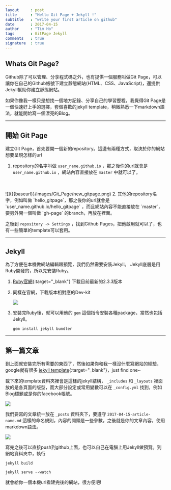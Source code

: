 ```yaml
---
layout     : post
title      : "Hello Git Page + Jekyll !"
subtitle   : "write your first article on github"
date       : 2017-04-15
author     : "Tim Ho"
tags       : GitPage Jekyll
comments   : true
signature  : true
---
```


## Whats Git Page?
Github除了可以管理、分享程式碼之外，也有提供一個服務叫做Git Page，可以讓你在自己的Github帳號下建立靜態網站(HTML、CSS、JavaScript)，還提供Jekyll幫助你建立靜態網站。 

如果你像我一樣只是想找一個地方記錄、分享自己的學習歷程，我覺得Git Page是一個快速好上手的選擇，套個喜歡的jekyll template，稍微熟悉一下markdown語法，就能開始寫一個漂亮的Blog。

---

## 開始 Git Page
建立Git Page，首先要開一個新的repository。這邊有兩種方式，取決於你的網站想要呈現怎樣的url

1. repository的名字叫做 `user_name.github.io` ，那之後你的url就會是 `user_name.github.io` ，網站內容直接放在 `master` 中就可以了。
<br />
<br />
  ![]({{baseurl}}/images/Git_Page/new_gitpage.png) 
2. 其他的repository名字，例如叫做 `hello_gitpage`，那之後你的url就會是 `user_name.github.io/hello_gitpage` ，而且網站內容不能直接放在 `master`，要另外開一個叫做 `gh-page` 的branch，再放在裡面。


之後到 `repository -> Settings` ，找到Github Pages，把他啟用就可以了，也有一些簡單的template可以套用。

---

## Jekyll
為了方便在本機做網站編輯跟預覽，我們仍然需要安裝Jekyll。 
Jekyll底層是用Ruby開發的，所以先安裝Ruby。

1. [Ruby官網](http://rubyinstaller.org/downloads/){:target="_blank"} 下載目前最新的2.3.3版本

2. 同樣在官網，下載版本相對應的Dev-kit

   ![]({{baseurl}}/images/Git_Page/ruby.png) 

3. 安裝完Ruby後，就可以用他的 `gem` 這個指令安裝各種package，當然也包括Jekyll。

   `gem install jekyll bundler`

---

## 第一篇文章
到上面就安裝完所有需要的東西了，然後如果你和我一樣沒什麼寫網站的經驗，google就有很多 [jekyll template](https://github.com/jekyll/jekyll/wiki/Themes){:target="_blank"}，just find one~

載下來的template資料夾裡會是這樣的jekyll結構， `_includes` 和 `_layouts` 裡面放的是各頁面的版型，而大部分設定或常用變數可以在 `_config.yml` 找到，例如Blog標題或是你的facebook帳號。

![]({{baseurl}}/images/Git_Page/template_sample.png) 

我們要寫的文章統一放在 `_posts` 資料夾下，要遵守 `2017-04-15-article-name.md` 這樣的命名規則，內容的開頭是一些參數，之後就是你的文章內容，使用markdown語法。

![]({{baseurl}}/images/Git_Page/content_sample.png) 

寫完之後可以直接push到github上面，也可以自己在電腦上用Jekyll做預覽。到網站資料夾中，執行

`jekyll build`

`jekyll serve --watch`

就會給你一個本機url看建完後的網站，很方便吧!











